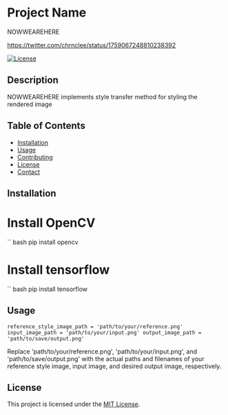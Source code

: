 # Project Name
NOWWEAREHERE

https://twitter.com/chrnclee/status/1759067248810238392

[![License](https://img.shields.io/badge/license-MIT-blue.svg)](LICENSE)

## Description

NOWWEAREHERE implements style transfer method for styling the rendered image

## Table of Contents

- [Installation](#installation)
- [Usage](#usage)
- [Contributing](#contributing)
- [License](#license)
- [Contact](#contact)

## Installation

# Install OpenCV

`` bash
pip install opencv

# Install tensorflow

`` bash
pip install tensorflow

## Usage
``
reference_style_image_path = 'path/to/your/reference.png'
input_image_path = 'path/to/your/input.png'
output_image_path = 'path/to/save/output.png'
``

Replace 'path/to/your/reference.png', 'path/to/your/input.png', and 'path/to/save/output.png' with the actual paths and filenames of your reference style image, input image, and desired output image, respectively.

## License

This project is licensed under the [MIT License](LICENSE).
